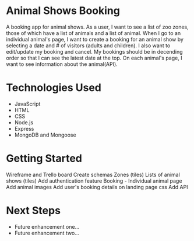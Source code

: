 # Animal Shows Booking
A booking app for animal shows. 
As a user, I want to see a list of zoo zones, those of which have a list of animals and a list of animal. When I go to an individual animal's page, I want to create a booking for an animal show by selecting a date and # of visitors (adults and children). I also want to edit/update my booking and cancel. My bookings should be in decending order so that I can see the latest date at the top. On each animal's page, I want to see information about the animal(API). 

# Technologies Used

- JavaScript
- HTML
- CSS
- Node.js
- Express
- MongoDB and Mongoose

# Getting Started
Wireframe and Trello board
Create schemas
Zones (tiles)
Lists of animal shows (tiles)
Add authentication feature
Booking - Individual animal page
Add animal images
Add user's booking details on landing page
css
Add API

# Next Steps

- Future enhancement one...
- Future enhancement two... 
